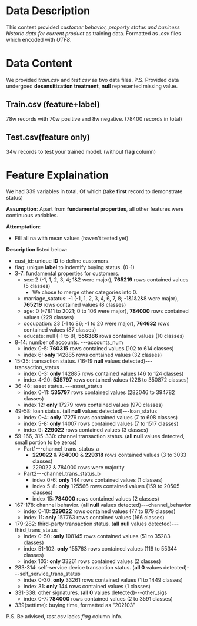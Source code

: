 # Data Description

This contest provided *customer behavior, property status and business historic data for current product* as training data. Formatted as *.csv* files which encoded with *UTF8*. 

# Data Content

We provided *train.csv* and *test.csv* as two data files. 
P.S. Provided data undergoed **desensitization treatment**, **null** represented missing value. 

## Train.csv (feature+label)

78w records with 70w positive and 8w negative. (78400 records in total)

## Test.csv(feature only)

34w records to test your trained model. (without **flag** column)

# Feature Explaination

We had 339 variables in total. Of which (take **first** record to demonstrate status)

**Assumption**: Apart from **fundamental properties**, all other features were continuous variables.

**Attemptation**: 
* Fill all na with mean values (haven't tested yet)

**Description** listed below: 

* cust_id: unique **ID** to define customers. 
* flag: unique **label** to indentify buying status. (0-1)
* 3-7: fundamental properties for customers.
    * sex: 2 (-1, 1, 2, 3, 4; 1&2 were major), **765219** rows contained values (5 classes)
        * We chose to merge other categories into 0. 
    * marriage_satatus: -1 (-1, 1, 2, 3, 4, 6, 7, 8; -1&1&2&8 were major), **765219** rows contained values (8 classes)
    * age: 0 (-7811 to 2021; 0 to 106 were major), **784000** rows contained values (229 classes)
    * occupation: 23 (-1 to 86; -1 to 20 were major), **764632** rows contained values (87 classes)
    * educate: null (-1 to 8), **556386** rows contained values (10 classes)
* 8-14: number of accounts. ---accounts_num
    * index 0-5: **760315** rows contained values (102 to 614 classes)
    * index 6: **only** 142885 rows contained values (32 classes)
* 15-35: transaction status. (16-19 **null** values detected)---transaction_status
    * index 0-3: **only** 142885 rows contained values (46 to 124 classes)
    * index 4-20: **535797** rows contained values (228 to 350872 classes)
* 36-48: asset status. ---asset_status
    * index 0-11: **535797** rows contained values (282046 to 394782 classes)
    * index 12: **only** 17279 rows contained values (970 classes)
* 49-58: loan status. (**all null** values detected)---loan_status
    * index 0-4: **only** 17279 rows contained values (7 to 608 classes)
    * index 5-8: **only** 14007 rows contained values (7 to 1517 classes)
    * index 9: **229022** rows contained values (3 classes)
* 59-166, 315-330: channel transaction status. (**all null** values detected, small portion to be zeros)
    * Part1---channel_trans_status_a
        * **229022** & **784000** & **229318** rows contained values (3 to 3033 classes)
        * 229022 & 784000 rows were majority
    * Part2---channel_trans_status_b
        * index 0-6: **only** 144 rows contained values (1 classes)
        * index 5-8: **only** 125566 rows contained values (159 to 20505 classes)
        * index 15: **784000** rows contained values (2 classes)
* 167-178: channel behavior. (**all null** values detected)---channel_behavior
    * index 0-10: **229022** rows contained values (77 to 879 classes)
    * index 11: **only** 157763 rows contained values (166 classes)
* 179-282: third-party transaction status. (**all null** values detected)---third_trans_status
    * index 0-50: **only** 108145 rows contained values (51 to 35283 classes)
    * index 51-102: **only** 155763 rows contained values (119 to 55344 classes)
    * index 103: **only** 33261 rows contained values (2 classes)
* 283-314: self-service device transaction status. (**all 0** values detected)---self_service_trans_status
    * index 0-30: **only** 33261 rows contained values (1 to 1449 classes)
    * index 31: **only** 144 rows contained values (1 classes)
* 331-338: other signatures. (**all 0** values detected)---other_sigs
    * index 0-7: **784000** rows contained values (2 to 3591 classes)
* 339(settime): buying time, formatted as "202103"

P.S. Be advised, *test.csv* lacks *flag* column info. 